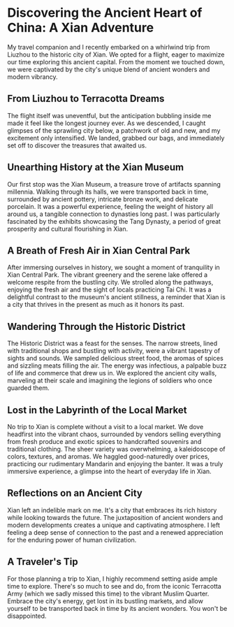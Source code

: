# Discovering the Ancient Heart of China: A Xian Adventure

My travel companion and I recently embarked on a whirlwind trip from Liuzhou to the historic city of Xian.  We opted for a flight, eager to maximize our time exploring this ancient capital.  From the moment we touched down, we were captivated by the city's unique blend of ancient wonders and modern vibrancy.


## From Liuzhou to Terracotta Dreams

The flight itself was uneventful, but the anticipation bubbling inside me made it feel like the longest journey ever. As we descended, I caught glimpses of the sprawling city below, a patchwork of old and new, and my excitement only intensified.  We landed, grabbed our bags, and immediately set off to discover the treasures that awaited us.


## Unearthing History at the Xian Museum

Our first stop was the Xian Museum, a treasure trove of artifacts spanning millennia.  Walking through its halls, we were transported back in time, surrounded by ancient pottery, intricate bronze work, and delicate porcelain.  It was a powerful experience, feeling the weight of history all around us, a tangible connection to dynasties long past.  I was particularly fascinated by the exhibits showcasing the Tang Dynasty, a period of great prosperity and cultural flourishing in Xian.


## A Breath of Fresh Air in Xian Central Park

After immersing ourselves in history, we sought a moment of tranquility in Xian Central Park.  The vibrant greenery and the serene lake offered a welcome respite from the bustling city.  We strolled along the pathways, enjoying the fresh air and the sight of locals practicing Tai Chi.  It was a delightful contrast to the museum's ancient stillness, a reminder that Xian is a city that thrives in the present as much as it honors its past.


## Wandering Through the Historic District

The Historic District was a feast for the senses.  The narrow streets, lined with traditional shops and bustling with activity, were a vibrant tapestry of sights and sounds. We sampled delicious street food, the aromas of spices and sizzling meats filling the air.  The energy was infectious, a palpable buzz of life and commerce that drew us in.  We explored the ancient city walls, marveling at their scale and imagining the legions of soldiers who once guarded them.


## Lost in the Labyrinth of the Local Market

No trip to Xian is complete without a visit to a local market.  We dove headfirst into the vibrant chaos, surrounded by vendors selling everything from fresh produce and exotic spices to handcrafted souvenirs and traditional clothing.  The sheer variety was overwhelming, a kaleidoscope of colors, textures, and aromas.  We haggled good-naturedly over prices, practicing our rudimentary Mandarin and enjoying the banter.  It was a truly immersive experience, a glimpse into the heart of everyday life in Xian.


## Reflections on an Ancient City

Xian left an indelible mark on me.  It's a city that embraces its rich history while looking towards the future.  The juxtaposition of ancient wonders and modern developments creates a unique and captivating atmosphere.  I left feeling a deep sense of connection to the past and a renewed appreciation for the enduring power of human civilization.


## A Traveler's Tip

For those planning a trip to Xian, I highly recommend setting aside ample time to explore.  There's so much to see and do, from the iconic Terracotta Army (which we sadly missed this time) to the vibrant Muslim Quarter.  Embrace the city's energy, get lost in its bustling markets, and allow yourself to be transported back in time by its ancient wonders.  You won't be disappointed.
